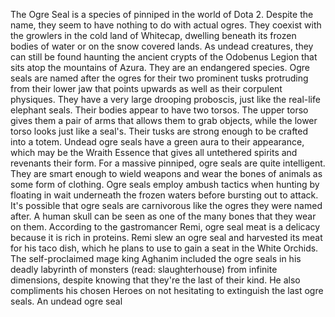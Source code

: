 The Ogre Seal is a species of pinniped in the world of Dota 2. Despite the name, they seem to have nothing to do with actual ogres.
They coexist with the growlers in the cold land of Whitecap, dwelling beneath its frozen bodies of water or on the snow covered lands. As undead creatures, they can still be found haunting the ancient crypts of the Odobenus Legion that sits atop the mountains of Azura. They are an endangered species.
Ogre seals are named after the ogres for their two prominent tusks protruding from their lower jaw that points upwards as well as their corpulent physiques. They have a very large drooping proboscis, just like the real-life elephant seals. Their bodies appear to have two torsos. The upper torso gives them a pair of arms that allows them to grab objects, while the lower torso looks just like a seal's. Their tusks are strong enough to be crafted into a totem.
Undead ogre seals have a green aura to their appearance, which may be the Wraith Essence that gives all untethered spirits and revenants their form.
For a massive pinniped, ogre seals are quite intelligent. They are smart enough to wield weapons and wear the bones of animals as some form of clothing. Ogre seals employ ambush tactics when hunting by floating in wait underneath the frozen waters before bursting out to attack.
It's possible that ogre seals are carnivorous like the ogres they were named after. A human skull can be seen as one of the many bones that they wear on them.
According to the gastromancer Remi, ogre seal meat is a delicacy because it is rich in proteins. Remi slew an ogre seal and harvested its meat for his taco dish, which he plans to use to gain a seat in the White Orchids.
The self-proclaimed mage king Aghanim included the ogre seals in his deadly labyrinth of monsters (read: slaughterhouse) from infinite dimensions, despite knowing that they're the last of their kind. He also compliments his chosen Heroes on not hesitating to extinguish the last ogre seals.
An undead ogre seal
